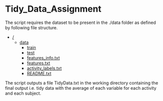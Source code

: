 # Tidy_Data_Assignment

The script requires the dataset to be present in the ./data folder as defined by following file structure.
  
 * [/](./tree-md)
   * [data](./dir2)
     * [train](./dir3)
     * [test](./dir3)
     * [features_info.txt](./dir2/file21.ext)
     * [features.txt](./dir2/file22.ext)
     * [activity_labels.txt](./dir2/file23.ext)
     * [README.txt](./dir2/file24.ext)
  
  The script outputs a file TidyData.txt in the working directory containing the final output i.e. tidy data with the average of each variable for each activity and each subject.
  
  
  
  
